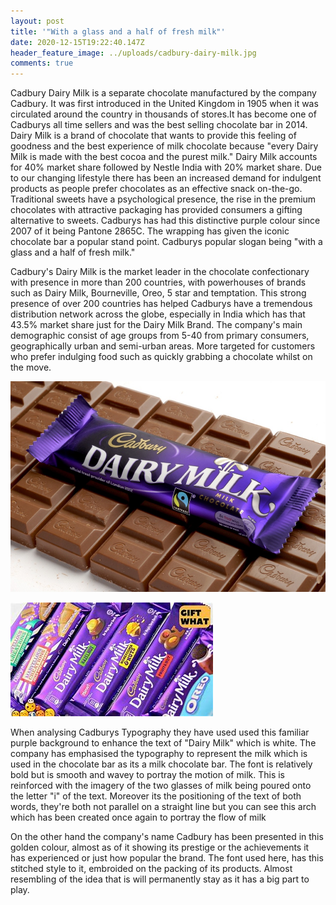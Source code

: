 ```yaml
---
layout: post
title: '"With a glass and a half of fresh milk"'
date: 2020-12-15T19:22:40.147Z
header_feature_image: ../uploads/cadbury-dairy-milk.jpg
comments: true
---
```

Cadbury Dairy Milk is a separate chocolate manufactured by the company Cadbury. It was first introduced in the United Kingdom in 1905 when it was circulated around the country in thousands of stores.It has become one of Cadburys all time sellers and was the best selling chocolate bar in 2014. Dairy Milk is a brand of chocolate that wants to provide this feeling of goodness and the best experience of milk chocolate because "every Dairy Milk is made with the best cocoa and the purest milk." Dairy Milk accounts for 40% market share followed by Nestle India with 20% market share. Due to our changing lifestyle there has been an increased demand for indulgent products as people prefer chocolates as an effective snack on-the-go. Traditional sweets have a psychological presence, the rise in the premium chocolates with attractive packaging has provided consumers a gifting alternative to sweets. Cadburys has had this distinctive purple colour since 2007 of it being Pantone 2865C. The wrapping has given the iconic chocolate bar a popular stand point. Cadburys popular slogan being "with a glass and a half of fresh milk." 

Cadbury's Dairy Milk is the market leader in the chocolate confectionary with presence in more than 200 countries, with powerhouses of brands such as Dairy Milk, Bourneville, Oreo, 5 star and temptation. This strong presence of over 200 countries has helped Cadburys have a tremendous distribution network across the globe, especially in India which has that 43.5% market share just for the Dairy Milk Brand. The company's main demographic consist of age groups from 5-40 from primary consumers, geographically urban and semi-urban areas. More targeted for customers who prefer indulging food such as quickly grabbing a chocolate whilst on the move.

![](../uploads/chocolate-bar-.jpg)



![](../uploads/oip.jpeg)

When analysing Cadburys Typography they have used used this familiar purple background to enhance the text of "Dairy Milk" which is white. The company has emphasised the typography to represent the milk which is used in the chocolate bar as its a milk chocolate bar. The font is relatively bold but is smooth and wavey to portray the motion of milk. This is reinforced with the imagery of the two glasses of milk being poured onto the letter "i" of the text. Moreover its the positioning of the text of both words, they're both not parallel on a straight line but you can see this arch which has been created once again to portray the flow of milk 

On the other hand the company's name Cadbury has been presented in this golden colour, almost as of it showing its prestige or the achievements it has experienced or just how popular the brand. The font used here, has this stitched style to it, embroided on the packing of its products. Almost resembling of the idea that is will permanently stay as it has a big part to play.